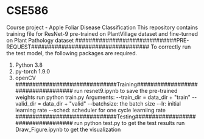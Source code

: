 # CSE586
Course project - Apple Foliar Disease Classification
This repository contains training file for ResNet-9 pre-trained on PlantVillage dataset and fine-turned on Plant Pathology dataset
##############################PRE-REQUEST###################################
To correctly run the test model, the following packages are required.
1.	Python 3.8
2.	py-torch 1.9.0
3.	openCV
##############################Training###################################
run resnet9.ipynb to save the pre-trained weights
run python train.py
Arguments:
--train_dir = data_dir + "train"
--valid_dir = data_dir + "valid"
--batchsize: the batch size
--lr: initial learning rate
--sched: scheduler for one cycle learniing rate
##############################Testing###################################
run python test.py to get the test results
run Draw_Figure.ipynb to get the visualization
